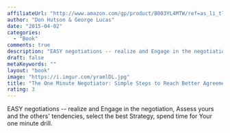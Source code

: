 ```yaml
---
affiliateUrl: "http://www.amazon.com/gp/product/B003YL4MTW/ref=as_li_tl?ie=UTF8&camp=1789&creative=390957&creativeASIN=B003YL4MTW&linkCode=as2&tag=jaktre-20&linkId=YG2XNBO4ZIPFZI4C"
author: "Don Hutson & George Lucas"
date: "2015-04-02"
categories:
  - "Book"
comments: true
description: "EASY negotiations -- realize and Engage in the negotiation, Assess yours and the others' tendencies, select the best Strategy, spend time for Your one"
draft: false
metaKeywords: ""
layout: "book"
image: "https://i.imgur.com/yramlDL.jpg"
title: "The One Minute Negotiator: Simple Steps to Reach Better Agreements"
rating: 3
---
```


EASY negotiations -- realize and Engage in the negotiation, Assess yours and the others' tendencies, select the best Strategy, spend time for Your one minute drill.

